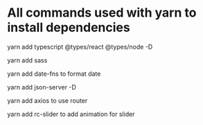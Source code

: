 # All commands used with yarn to install dependencies

yarn add typescript @types/react @types/node -D

yarn add sass

yarn add date-fns to format date

yarn add json-server -D

yarn add axios to use router

yarn add rc-slider to add animation for slider
